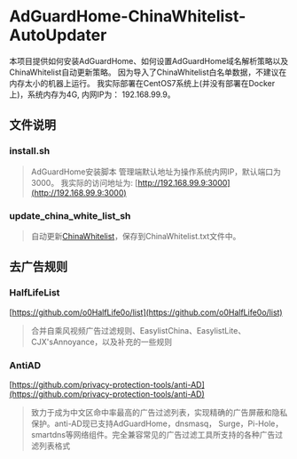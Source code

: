 # AdGuardHome-ChinaWhitelist-AutoUpdater
本项目提供如何安装AdGuardHome、如何设置AdGuardHome域名解析策略以及ChinaWhitelist自动更新策略。
因为导入了ChinaWhitelist白名单数据，不建议在内存太小的机器上运行。
我实际部署在CentOS7系统上(并没有部署在Docker上)，系统内存为4G, 内网IP为： 192.168.99.9。

## 文件说明
### install.sh
> AdGuardHome安装脚本
> 管理端默认地址为操作系统内网IP，默认端口为3000。
> 我实际的访问地址为: [http://192.168.99.9:3000](http://192.168.99.9:3000)

### update_china_white_list_sh
> 自动更新[ChinaWhitelist](https://adguard.yojigen.tech/ChinaWhiteList.txt)，保存到ChinaWhitelist.txt文件中。

## 去广告规则
### HalfLifeList
[https://github.com/o0HalfLife0o/list](https://github.com/o0HalfLife0o/list)
> 合并自乘风视频广告过滤规则、EasylistChina、EasylistLite、CJX'sAnnoyance，以及补充的一些规则

### AntiAD

[https://github.com/privacy-protection-tools/anti-AD](https://github.com/privacy-protection-tools/anti-AD)
> 致力于成为中文区命中率最高的广告过滤列表，实现精确的广告屏蔽和隐私保护。anti-AD现已支持AdGuardHome，dnsmasq， Surge，Pi-Hole，smartdns等网络组件。完全兼容常见的广告过滤工具所支持的各种广告过滤列表格式
